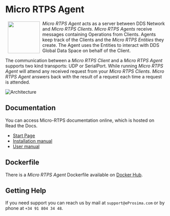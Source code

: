 # Micro RTPS Agent

<a href="http://www.eprosima.com"><img src="https://encrypted-tbn3.gstatic.com/images?q=tbn:ANd9GcSd0PDlVz1U_7MgdTe0FRIWD0Jc9_YH-gGi0ZpLkr-qgCI6ZEoJZ5GBqQ" align="left" hspace="8" vspace="2" width="100" height="100" ></a>

*Micro RTPS Agent* acts as a server between DDS Network and *Micro RTPS Clients*. *Micro RTPS Agents* receive messages containing Operations from Clients. Agents keep track of the Clients and the *Micro RTPS Entities* they create. The Agent uses the Entities to interact with DDS Global Data Space on behalf of the Client.

The communication between a *Micro RTPS Client* and a *Micro RTPS Agent* supports two kind transports: UDP or SerialPort. While running *Micro RTPS Agent* will attend any received request from your *Micro RTPS Clients*. *Micro RTPS Agent* answers back with the result of a request each time a request is attended.

![Architecture](docs/architecture_agent.png)

## Documentation

You can access Micro-RTPS documentation online, which is hosted on Read the Docs.

* [Start Page](http://micro-rtps.readthedocs.io)
* [Installation manual](http://micro-rtps.readthedocs.io/en/latest/installation.html)
* [User manual](http://micro-rtps.readthedocs.io/en/latest/introduction.html)

## Dockerfile

There is a *Micro RTPS Agent* Dockerfile available on [Docker Hub](https://hub.docker.com/r/eprosima/micrortps/).

## Getting Help

If you need support you can reach us by mail at `support@eProsima.com` or by phone at `+34 91 804 34 48`.
